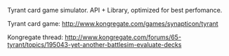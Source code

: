 Tyrant card game simulator.
API + Library, optimized for best perfomance.

Tyrant card game:
http://www.kongregate.com/games/synapticon/tyrant

Kongregate thread:
http://www.kongregate.com/forums/65-tyrant/topics/195043-yet-another-battlesim-evaluate-decks